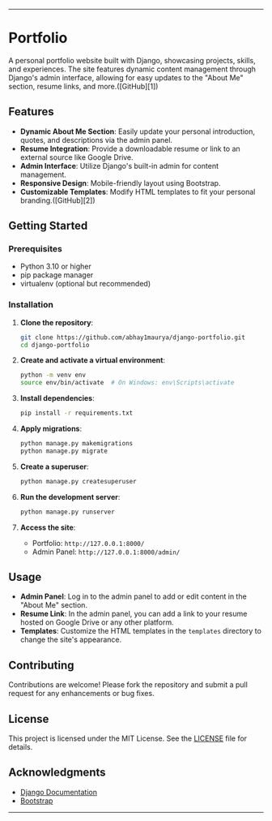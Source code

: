

---

# Portfolio

A personal portfolio website built with Django, showcasing projects, skills, and experiences. The site features dynamic content management through Django's admin interface, allowing for easy updates to the "About Me" section, resume links, and more.([GitHub][1])

## Features

* **Dynamic About Me Section**: Easily update your personal introduction, quotes, and descriptions via the admin panel.
* **Resume Integration**: Provide a downloadable resume or link to an external source like Google Drive.
* **Admin Interface**: Utilize Django's built-in admin for content management.
* **Responsive Design**: Mobile-friendly layout using Bootstrap.
* **Customizable Templates**: Modify HTML templates to fit your personal branding.([GitHub][2])

## Getting Started

### Prerequisites

* Python 3.10 or higher
* pip package manager
* virtualenv (optional but recommended)

### Installation

1. **Clone the repository**:

   ```bash
   git clone https://github.com/abhay1maurya/django-portfolio.git
   cd django-portfolio
   ```



2. **Create and activate a virtual environment**:

   ```bash
   python -m venv env
   source env/bin/activate  # On Windows: env\Scripts\activate
   ```



3. **Install dependencies**:

   ```bash
   pip install -r requirements.txt
   ```



4. **Apply migrations**:

   ```bash
   python manage.py makemigrations
   python manage.py migrate
   ```



5. **Create a superuser**:

   ```bash
   python manage.py createsuperuser
   ```



6. **Run the development server**:

   ```bash
   python manage.py runserver
   ```



7. **Access the site**:

   * Portfolio: `http://127.0.0.1:8000/`
   * Admin Panel: `http://127.0.0.1:8000/admin/`

## Usage

* **Admin Panel**: Log in to the admin panel to add or edit content in the "About Me" section.
* **Resume Link**: In the admin panel, you can add a link to your resume hosted on Google Drive or any other platform.
* **Templates**: Customize the HTML templates in the `templates` directory to change the site's appearance.

## Contributing

Contributions are welcome! Please fork the repository and submit a pull request for any enhancements or bug fixes.

## License

This project is licensed under the MIT License. See the [LICENSE](LICENSE) file for details.

## Acknowledgments

* [Django Documentation](https://docs.djangoproject.com/)
* [Bootstrap](https://getbootstrap.com/)

---


